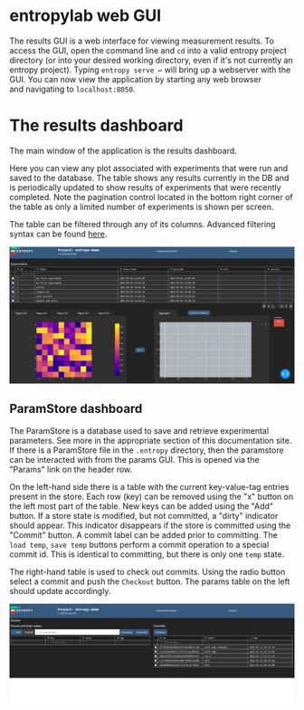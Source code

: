 # entropylab web GUI
The results GUI is a web interface for viewing measurement results. To access the GUI, open the command line and `cd` 
into a valid entropy project directory (or into your desired working directory, even if it's not currently an entropy project). 
Typing `entropy serve ↩` will bring up a webserver with the GUI. You can now view the application by starting any web browser  
and navigating to `localhost:8050`.

# The results dashboard
The main window of the application is the results dashboard. 

Here you can view any plot associated with experiments that were run and saved to the database. 
The table shows any results currently in the DB and is periodically updated to show results of experiments that were recently 
completed. 
Note the pagination control located in the bottom right corner of the table as only a limited number of experiments is shown per 
screen.

The table can be filtered through any of its columns. Advanced filtering syntax can be found [here](https://dash.plotly.com/datatable/filtering).

 ![The results dashboard](../assets/results_dashboard.png)

## ParamStore dashboard

The ParamStore is a database used to save and retrieve experimental parameters. See more in the appropriate section of this 
documentation site. 
If there is a ParamStore file in the `.entropy` directory, then the paramstore can be interacted with from the params GUI. 
This is opened via the "Params" link on the header row.

On the left-hand side there is a table with the current key-value-tag entries present in the store. 
Each row (key) can be removed using the "x" button on the left most part of the table. 
New keys can be added using the "Add" button. 
If a store state is modified, but not committed, a "dirty" indicator should appear. 
This indicator disappears if the store is committed using the "Commit" button. A commit label can be added prior to committing. 
The `load temp`, `save temp` buttons perform a commit operation to a special commit id. This is identical to committing, but there is 
only one `temp` state. 

The right-hand table is used to check out commits. Using the radio button select a commit and push the `Checkout` button. 
The params table on the left should update accordingly. 



 ![The paramstore dashboard](../assets/param_dashboard.png)
